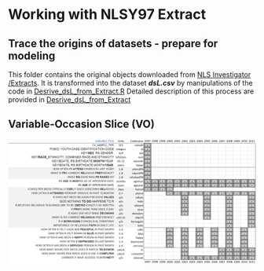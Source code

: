 
Working with NLSY97 Extract
========================================================

## Trace the origins of datasets - prepare for modeling

This folder contains the original objects downloaded from [NLS Investigator](https://www.nlsinfo.org/investigator/pages/login.jsp) [/Extracts](./Extracts). It is transformed into the dataset ***dsL.csv***  by manipulations of the code in [Desrive_dsL_from_Extract.R](./Desrive_dsL_from_Extract.R) Detailed description of this process are provided in [Desrive_dsL_from_Extract](./Desrive_dsL_from_Extract.Rmd)

## Variable-Occasion Slice (**VO**) 
<img link src="./figure_rmd/variables_layout.png" alt="Databox slice" style="width:700px;"/>  

<!--
pathMd <- base::file.path("./", c("README.md"))
pathHtml <- base::gsub(pattern=".md$", replacement=".html", x=pathMd)
markdown::markdownToHTML(file=pathMd, output=pathHtml)
-->

